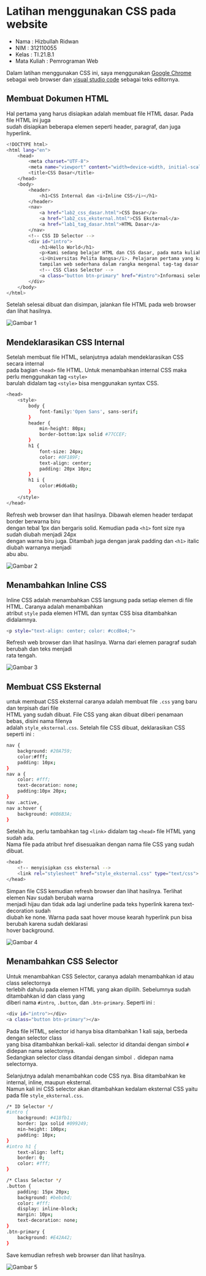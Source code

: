 # Latihan menggunakan CSS pada website 

* Nama          : Hizbullah Ridwan
* NIM           : 312110055
* Kelas         : TI.21.B.1
* Mata Kuliah   : Pemrograman Web

Dalam latihan menggunakan CSS ini, saya menggunakan [Google Chrome](https://www.google.com/intl/id_id/chrome/) sebagai web browser dan [visual studio code](https://code.visualstudio.com/) sebagai teks editornya.       

## Membuat Dokumen HTML

Hal pertama yang harus disiapkan adalah membuat file HTML dasar. Pada file HTML ini juga         
sudah disiapkan beberapa elemen seperti header, paragraf, dan juga hyperlink.            

```bash
<!DOCTYPE html>
<html lang="en">
    <head>
        <meta charset="UTF-8">
        <meta name="viewport" content="width=device-width, initial-scale=1.0">
        <title>CSS Dasar</title>
    </head>
    <body>
        <header>
            <h1>CSS Internal dan <i>Inline CSS</i></h1>
        </header>
        <nav>
            <a href="lab2_css_dasar.html">CSS Dasar</a>
            <a href="lab2_css_eksternal.html">CSS Eksternal</a>
            <a href="lab1_tag_dasar.html">HTML Dasar</a>
        </nav>
        <!-- CSS ID Selector -->
        <div id="intro">
            <h1>Hello World</h1>
            <p>Kami sedang belajar HTML dan CSS dasar, pada mata kuliah <b>Pemrograman Web</b> di 
            <i>Universitas Pelita Bangsa</i>. Pelajaran pertama yang kami dapat adalah membuat 
            tampilan web sederhana dalam rangka mengenal tag-tag dasar HTML dan CSS.</p>
            <!-- CSS Class Selector -->
            <a class="button btn-primary" href="#intro">Informasi selengkapnya.</a>
        </div>
    </body>
</html>
```         

Setelah selesai dibuat dan disimpan, jalankan file HTML pada web browser dan lihat hasilnya.            

![Gambar 1](Screenshoots/Capture1.PNG)      

## Mendeklarasikan CSS Internal

Setelah membuat file HTML, selanjutnya adalah mendeklarasikan CSS secara internal        
pada bagian `<head>` file HTML. Untuk menambahkan internal CSS maka perlu menggunakan tag `<style>`         
barulah didalam tag `<style>` bisa menggunakan syntax CSS.           

```bash
<head>
    <style>
        body {
            font-family:'Open Sans', sans-serif;
        }
        header {
            min-height: 80px;
            border-bottom:1px solid #77CCEF;
        }
        h1 {
            font-size: 24px;
            color: #0F189F;
            text-align: center;
            padding: 20px 10px;
        }
        h1 i {
            color:#6d6a6b;
        }
    </style>
</head>
```         

Refresh web browser dan lihat hasilnya. Dibawah elemen header terdapat border berwarna biru          
dengan tebal 1px dan bergaris solid. Kemudian pada `<h1>` font size nya sudah diubah menjadi 24px    
dengan warna biru juga. Ditambah juga dengan jarak padding dan `<h1>` italic diubah warnanya menjadi      
abu abu.              

![Gambar 2](Screenshoots/Capture2.PNG)       

## Menambahkan Inline CSS

Inline CSS adalah menambahkan CSS langsung pada setiap elemen di file HTML. Caranya adalah menambahkan        
atribut `style` pada elemen HTML dan syntax CSS bisa ditambahkan didalamnya.           

```bash
<p style="text-align: center; color: #ccd8e4;">
```         

Refresh web browser dan lihat hasilnya. Warna dari elemen paragraf sudah berubah dan teks menjadi       
rata tengah.                  

![Gambar 3](Screenshoots/Capture3.PNG)       

## Membuat CSS Eksternal

untuk membuat CSS eksternal caranya adalah membuat file `.css` yang baru dan terpisah dari file     
HTML yang sudah dibuat. File CSS yang akan dibuat diberi penamaan bebas, disini nama filenya       
adalah `style_eksternal.css`. Setelah file CSS dibuat, deklarasikan CSS seperti ini :          

```bash
nav {
    background: #20A759;
    color:#fff;
    padding: 10px;
}
nav a {
    color: #fff;
    text-decoration: none;
    padding:10px 20px;
}
nav .active,
nav a:hover {
    background: #0B6B3A;
}
```         

Setelah itu, perlu tambahkan tag `<link>` didalam tag `<head>` file HTML yang sudah ada.         
Nama file pada atribut href disesuaikan dengan nama file CSS yang sudah dibuat.           

```bash
<head>
    <!-- menyisipkan css eksternal -->
    <link rel="stylesheet" href="style_eksternal.css" type="text/css">
</head>
```         

Simpan file CSS kemudian refresh browser dan lihat hasilnya. Terlihat elemen Nav sudah berubah warna      
menjadi hijau dan tidak ada lagi underline pada teks hyperlink karena text-decoration sudah      
diubah ke none. Warna pada saat hover mouse kearah hyperlink pun bisa berubah karena sudah deklarasi      
hover background.                

![Gambar 4](Screenshoots/Capture4.PNG)       

## Menambahkan CSS Selector

Untuk menambahkan CSS Selector, caranya adalah menambahkan id atau class selectornya       
terlebih dahulu pada elemen HTML yang akan dipilih. Sebelumnya sudah ditambahkan id dan class yang         
diberi nama `#intro`, `.button`, dan `.btn-primary`. Seperti ini :         

```bash
<div id="intro"></div>
<a class="button btn-primary"></a>
```         

Pada file HTML, selector id hanya bisa ditambahkan 1 kali saja, berbeda dengan selector class       
yang bisa ditambahkan berkali-kali. selector id ditandai dengan simbol `#` didepan nama selectornya.        
Sedangkan selector class ditandai dengan simbol `.` didepan nama selectornya.      

Selanjutnya adalah menambahkan code CSS nya. Bisa ditambahkan ke internal, inline, maupun eksternal.       
Namun kali ini CSS selector akan ditambahkan kedalam eksternal CSS yaitu pada file `style_eksternal.css`.          

```bash
/* ID Selector */
#intro {
    background: #418fb1;
    border: 1px solid #099249;
    min-height: 100px;
    padding: 10px;
}
#intro h1 {
    text-align: left;
    border: 0;
    color: #fff;
}

/* Class Selector */
.button {
    padding: 15px 20px;
    background: #bebcbd;
    color: #fff;
    display: inline-block;
    margin: 10px;
    text-decoration: none;
}
.btn-primary {
    background: #E42A42;
}
```         

Save kemudian refresh web browser dan lihat hasilnya.          

![Gambar 5](Screenshoots/Capture5.PNG)       


